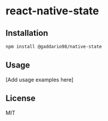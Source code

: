 # react-native-state

## Installation

```bash
npm install @gaddario98/native-state
```

## Usage

[Add usage examples here]

## License

MIT
